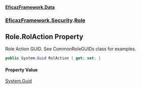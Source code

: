 #### [EficazFramework.Data](EficazFrameworkData.md 'EficazFramework Data')
### [EficazFramework.Security](EficazFrameworkData.md#EficazFramework_Security 'EficazFramework.Security').[Role](Role.md 'EficazFramework.Security.Role')
## Role.RolAction Property
Role Action GUID. See CommonRoleGUIDs class for examples.  
```csharp
public System.Guid RolAction { get; set; }
```
#### Property Value
[System.Guid](https://docs.microsoft.com/en-us/dotnet/api/System.Guid 'System.Guid')
